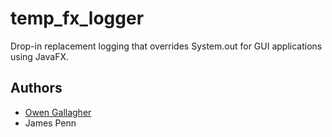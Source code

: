 # temp_fx_logger

Drop-in replacement logging that overrides System.out for GUI applications using JavaFX.

## Authors

- [Owen Gallagher](https://github.com/ogallagher)
- James Penn

